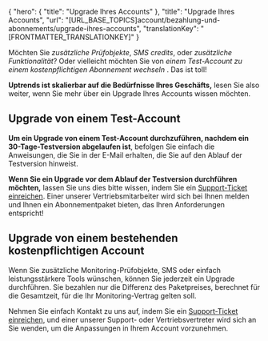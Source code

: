 {
  "hero": {
    "title": "Upgrade Ihres Accounts"
  },
  "title": "Upgrade Ihres Accounts",
  "url": "[URL_BASE_TOPICS]account/bezahlung-und-abonnements/upgrade-ihres-accounts",
  "translationKey": "[FRONTMATTER_TRANSLATIONKEY]"
}

Möchten Sie *zusätzliche Prüfobjekte*, *SMS credits*, oder *zusätzliche Funktionalität*? Oder vielleicht möchten Sie von *einem Test-Account zu einem kostenpflichtigen Abonnement wechseln* . Das ist toll!

**Uptrends ist skalierbar auf die Bedürfnisse Ihres Geschäfts,** lesen Sie also weiter, wenn Sie mehr über ein Upgrade Ihres Accounts wissen möchten.

## Upgrade von einem Test-Account

**Um ein Upgrade von einem Test-Account durchzuführen, nachdem ein 30-Tage-Testversion abgelaufen ist**, befolgen Sie einfach die Anweisungen, die Sie in der E-Mail erhalten, die Sie auf den Ablauf der Testversion hinweist.

**Wenn Sie ein Upgrade vor dem Ablauf der Testversion durchführen möchten,** lassen Sie uns dies bitte wissen, indem Sie ein [Support-Ticket einreichen]([LINK_URL_1]). Einer unserer Vertriebsmitarbeiter wird sich bei Ihnen melden und Ihnen ein Abonnementpaket bieten, das Ihren Anforderungen entspricht!

## Upgrade von einem bestehenden kostenpflichtigen Account

Wenn Sie zusätzliche Monitoring-Prüfobjekte, SMS oder einfach leistungsstärkere Tools wünschen, können Sie jederzeit ein Upgrade durchführen. Sie bezahlen nur die Differenz des Paketpreises, berechnet für die Gesamtzeit, für die Ihr Monitoring-Vertrag gelten soll.

Nehmen Sie einfach Kontakt zu uns auf, indem Sie ein [Support-Ticket einreichen]([LINK_URL_2]), und einer unserer Support- oder Vertriebsvertreter wird sich an Sie wenden, um die Anpassungen in Ihrem Account vorzunehmen.
